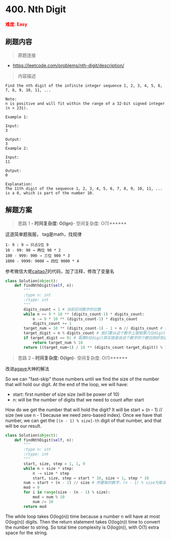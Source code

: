 # 400. Nth Digit

**<font color=red>难度: Easy</font>**

## 刷题内容

> 原题连接

* https://leetcode.com/problems/nth-digit/description/

> 内容描述

```
Find the nth digit of the infinite integer sequence 1, 2, 3, 4, 5, 6, 7, 8, 9, 10, 11, ...

Note:
n is positive and will fit within the range of a 32-bit signed integer (n < 231).

Example 1:

Input:
3

Output:
3
Example 2:

Input:
11

Output:
0

Explanation:
The 11th digit of the sequence 1, 2, 3, 4, 5, 6, 7, 8, 9, 10, 11, ... is a 0, which is part of the number 10.
```

## 解题方案

> 思路 1
******- 时间复杂度: O(lgn)******- 空间复杂度: O(1)******



这道简单题我服， tag是math，找规律

```
1- 9 : 9 → 只占1位 9 
10 - 99: 90 → 两位 90 * 2
100 - 999: 900 → 三位 900 * 3
1000 - 9999: 9000 → 四位 9000 * 4
```
参考微信大佬[caitao7](https://leetcode.com/haitao7/)的代码，加了注释，修改了变量名

```python
class Solution(object):
    def findNthDigit(self, n):
        """
        :type n: int
        :rtype: int
        """
        digits_count = 1 # 当前区间数字的位数
        while n >= 9 * 10 ** (digits_count-1) * digits_count:
            n -= 9 * 10 ** (digits_count-1) * digits_count
            digits_count += 1
        target_num = 10 ** (digits_count-1) - 1 + n // digits_count # 我们要从这个数字上面取digit
        target_digit = n % digits_count # 我们要从这个数字上面取第几位digit
        if target_digit == 0: # 取第0位digit其实就是说这个数字的个数位刚好到达我们的第n位digit
            return target_num % 10
        return ((target_num+1) / 10 ** (digits_count-target_digit)) % 10
```


> 思路 2
******- 时间复杂度: O(lgn)******- 空间复杂度: O(1)******

改进[agave](https://leetcode.com/problems/nth-digit/discuss/88417/4-liner-in-Python-and-complexity-analysis)大神的解法

So we can "fast-skip" those numbers until we find the size of the number that will hold our digit.
At the end of the loop, we will have:

- start: first number of size size (will be power of 10)
- n: will be the number of digits that we need to count after start

How do we get the number that will hold the digit? It will be start + (n - 1) // size (we use n - 1 because we need zero-based index). Once we have that number, we can get the ```[(n - 1) % size]-th``` digit of that number, and that will be our result.

```python
class Solution(object):
    def findNthDigit(self, n):
        """
        :type n: int
        :rtype: int
        """
        start, size, step = 1, 1, 9
        while n > size * step:
            n -= size * step
            start, size, step = start * 10, size + 1, step * 10
        num = start + (n - 1) // size # 所要取的数字，(n - 1) % size为取该数字的第几位
        mod = 0
        for i in range(size - (n - 1) % size):
            mod = num % 10
            num /= 10
        return mod
```

The while loop takes O(log(n)) time because a number n will have at most O(log(n)) digits. Then the return statement takes O(log(n)) time to convert the number to string. So total time complexity is O(log(n)), with O(1) extra space for the string.







